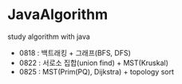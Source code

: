 # JavaAlgorithm
study algorithm with java

- 0818 : 백트래킹 + 그래프(BFS, DFS)
- 0822 : 서로소 집합(union find) + MST(Kruskal)
- 0825 : MST(Prim(PQ), Dijkstra) + topology sort
